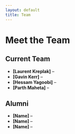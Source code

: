 ```yaml
---
layout: default
title: Team
---
```


# Meet the Team

## Current Team
- **[Laurent Kreplak]** – 
- **[Gavin Kerr]** – 
- **[Hessam Yagoobi]** –
- **[Parth Maheta]** –

## Alumni
- **[Name]** –
- **[Name]** –
- **[Name]** –

